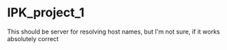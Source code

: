 # IPK_project_1

This should be server for resolving host names, but I'm not sure, if it works absolutely correct
